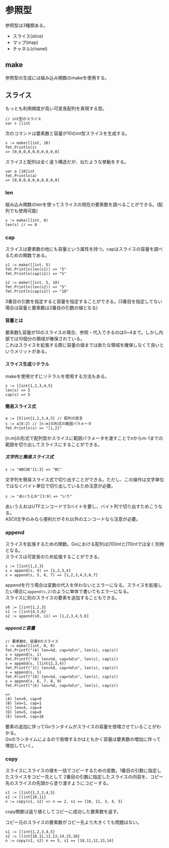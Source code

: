 # 参照型

参照型は3種類ある。  
- スライス(slice)
- マップ(map)
- チャネル(chanel)  

## make
参照型の生成には組み込み関数のmakeを使用する。  

## スライス
もっとも利用頻度が高い可変長配列を表現する型。  
~~~
// int型のスライス
var s []int  
~~~  

次のコマンドは要素数と容量が10のint型スライスを生成する。  
~~~
s := make([]int, 10)
fmt.Println(s)
=> [0,0,0,0,0,0,0,0,0,0]
~~~  
スライスと配列は全く違う構造だが、似たような挙動をする。  
~~~  
var a [10]int
fmt.Println(a)
=> [0,0,0,0,0,0,0,0,0,0]
~~~  

### len
組み込み関数のlenを使ってスライスの現在の要素数を調べることができる。(配列でも使用可能)  

~~~
s := make([]int, 8)
len(s) // == 8
~~~  

### cap
スライスは要素数の他にも容量という属性を持つ。capはスライスの容量を調べるための関数である。  
~~~  
s1 := make([]int, 5)
fmt.Println(len(s1)) => "5"
fmt.Println(cap(s1)) => "5"

s2 := make([]int, 5, 10)
fmt.Println(len(s2)) => "5"
fmt.Println(cap(s2)) => "10"
~~~  
3番目の引数を指定すると容量を指定することができる。(3番目を指定してない場合は容量と要素数は2番目の引数の値となる)  

#### 容量とは
要素数5,容量が10のスライスの場合、参照・代入できるのは0~4まで。しかし内部では10個分の領域が確保されている。  
これはスライスを拡張する際に容量の値までは新たな領域を確保しなくて良いというメリットがある。  

#### スライス生成リテラル
makeを使用せずにリテラルを使用する方法もある。  
~~~  
s := []int{1,2,3,4,5}
len(s) => 5
cap(s) => 5
~~~  
#### 簡易スライス式

~~~
a := [5]int{1,2,3,4,5} // 配列の宣言
s := a[0:2] // [n:m]の形式の範囲パラメータ
fmt.Println(s) => "[1,2]"
~~~  
[n:m]の形式で配列型かスライスに範囲パラメータを渡すことでnからm-1までの範囲を切り出してスライスにすることができる。  

##### 文字列と簡易スライス式
~~~
s := "ABCDE"[1:3] => "BC"
~~~  
文字列を簡易スライス式で切り出すことができる。ただし、この操作は文字単位ではなくバイト単位で切り出しているため注意が必要。  
~~~
s := "あいうえお"[3:9] => "いう"
~~~  
あいうえおはUTFエンコードで3バイトを要し、バイト列で切り出すためこうなる。  
ASCII文字のみなら便利だがそれ以外のエンコードなら注意が必要。  

### append

スライスを拡張するための関数。Goにおける配列は[10]intと[11]intでは全く別物となる。  
スライスは可変長のため拡張することができる。  
~~~  
s := []int{1,2,3}
s = append(s, 4) => [1,2,3,4]
s = append(s, 5, 6, 7) => [1,2,3,4,5,6,7]
~~~  

appendを行う場合は変数の代入を伴わないとエラーになる。スライスを拡張したい場合に```append(s,2)```のように単体で書いてもエラーになる。  
スライスに別のスライスの要素を追加することもできる。  
~~~  
s0 := []int{1,2,3}
s1 := []int{4,5,6}
s2 := append(s0, s1) => [1,2,3,4,5,6]
~~~  

##### appendと容量
~~~
// 要素数0, 容量0のスライス
s := make([]int, 0, 0)
fmt.Printf("(A) len=%d, cap=%d\n", len(s), cap(s))
s = sppend(s, 1)
fmt.Printf("(B) len=%d, cap=%d\n", len(s), cap(s))
s = appebd(s, []int{2,3,4})
fmt.Printf("(C) len=%d, cap=%d\n", len(s), cap(s))
s = append(s, 5)
fmt.Printf("(D) len=%d, cap=%d\n", len(s), cap(s))
s = append(s, 6, 7, 8, 9)
fmt.Printf("(E) len=%d, cap=%d\n", len(s), cap(s))

=>
(A) len=0, cap=0
(B) len=1, cap=1
(C) len=4, cap=4
(D) len=5, cap=8
(E) len=9, cap=16
~~~  
要素の追加に伴ってGoランタイムがスライスの容量を倍増させていることがわかる。  
Goのランタイムによるので倍増するかはともかく容量は要素数の増加に伴って増加していく。  

### copy

スライスにスライスの値を一括でコピーするための変数。1番目の引数に指定したスライスをコピー先として
2番目の引数に指定したスライスの内容を、コピー先のスライスの先頭から塗り潰すようにコピーする。  

~~~
s1 := []int{1,2,3,4,5}
s2 := []int{10,11}
n := copy(s1, s2) => n == 2, s1 == [10, 11, 3, 4, 5]
~~~  
copy関数は返り値としてコピーに成功した要素数を返す。  

コピー元のスライスの要素数がコピー先より大きくても問題はない。  
~~~
s1 := []int{1,2,3,4,5}
s2 := []int{10,11,12,13,14,15,16}
n := copy(s1, s2) n == 5, s1 == [10,11,12,13,14]
~~~  




